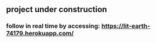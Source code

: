 ## project under construction



### follow in real time by accessing: https://lit-earth-74179.herokuapp.com/

